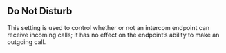 ## Do Not Disturb

This setting is used to control whether or not an intercom endpoint can receive incoming calls; it has no effect on the endpoint’s ability to make an outgoing call. 
